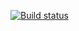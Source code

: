 [![Build status](https://ci.appveyor.com/api/projects/status/04ni76q0wcfmsbtt?svg=true)](https://ci.appveyor.com/project/Petrmameev/webtest)